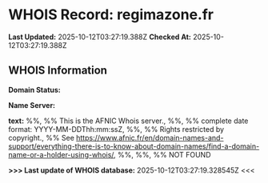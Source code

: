 # WHOIS Record: regimazone.fr

**Last Updated:** 2025-10-12T03:27:19.388Z
**Checked At:** 2025-10-12T03:27:19.388Z

## WHOIS Information

**Domain Status:** 

**Name Server:** 

**text:** %%, %% This is the AFNIC Whois server., %%, %% complete date format: YYYY-MM-DDThh:mm:ssZ, %%, %% Rights restricted by copyright., %% See https://www.afnic.fr/en/domain-names-and-support/everything-there-is-to-know-about-domain-names/find-a-domain-name-or-a-holder-using-whois/, %%, %%, %% NOT FOUND

**>>> Last update of WHOIS database:** 2025-10-12T03:27:19.328545Z <<<


